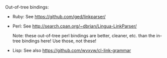 

Out-of-tree bindings:

* Ruby: See https://github.com/ged/linkparser/

* Perl: See http://search.cpan.org/~dbrian/Lingua-LinkParser/

  Note: these out-of-tree perl bindings are better, cleaner, etc. than
  the in-tree bindings here! Use those, not these!

* Lisp: See also https://github.com/wvxvw/cl-link-grammar
